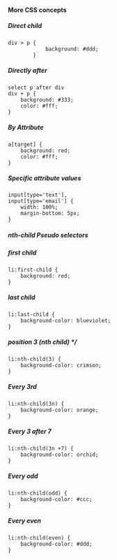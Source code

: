 #### More CSS concepts
##### Direct child     
```
div > p {
            background: #ddd;
        }
```
##### Directly after
```
select p after div
div + p {
    background: #333;
    color: #fff;
}
```        

##### By Attribute
```        
a[target] {
    background: red;
    color: #fff;
}
```

##### Specific attribute values
```         
input[type='text'],
input[type='email'] {
    width: 100%;
    margin-bottom: 5px;
}
```
##### nth-child Pseudo selectors

##### first child
```
li:first-child {
    background: red;
}
```
##### last child
``` 
li:last-child {
    background-color: blueviolet;
}
```
##### position 3 (nth child) */
```
li:nth-child(3) {
    background-color: crimson;
}
```
##### Every 3rd
```
li:nth-child(3n) {
    background-color: orange;
}
```
##### Every 3 after 7
``` 
li:nth-child(3n +7) {
    background-color: orchid;
}
```
##### Every odd
```
li:nth-child(odd) {
    background-color: #ccc;
}
```
##### Every even
```
li:nth-child(even) {
    background-color: #ddd;
}
```        
